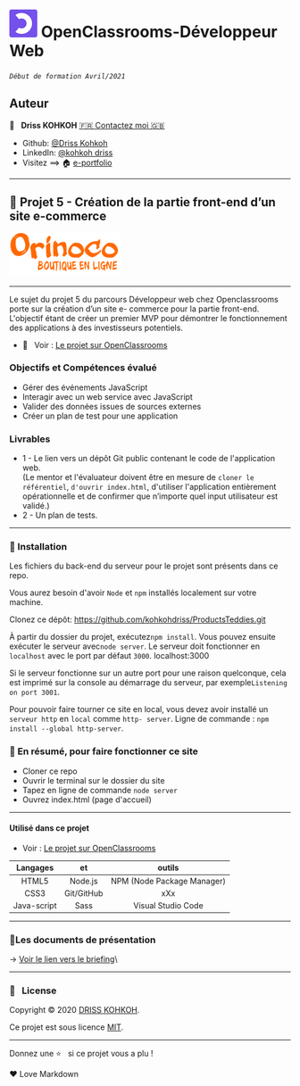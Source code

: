 # ![left 100%](https://raw.githubusercontent.com/kohkohdriss/archive/main/images/Logo_OpenClassrooms.png) OpenClassrooms-Développeur Web

_`Début de formation Avril/2021`_

## Auteur

👤 &nbsp; **Driss KOHKOH** [🇫🇷 Contactez moi 🇬🇧](<kohkoh.driss@gmail.com>)

* Github: [@Driss Kohkoh](https://github.com/kohkohdriss)
* LinkedIn: [@kohkoh driss](https://www.linkedin.com/in/driss-kohkoh/)
* Visitez ==> 🏠 [e-portfolio](https://driss-kohkoh.jimdosite.com/)

***

## 📎 Projet 5 - Création de la partie front-end d’un site e-commerce

![left 100%](https://github.com/kohkohdriss/archive/blob/main/images/logo.orinoco.png)
***

Le sujet du projet 5 du parcours Développeur web chez Openclassrooms porte sur la création d’un site e- commerce pour la partie front-end.<br>
L'objectif étant de créer un premier MVP pour démontrer le fonctionnement des applications à des investisseurs potentiels.

* 👀  &nbsp; Voir : [Le projet sur OpenClassrooms](https://openclassrooms.com/fr/projects/676/assignment "Cliquez pour voir le projet")

### Objectifs et Compétences évalué

* Gérer des événements JavaScript
* Interagir avec un web service avec JavaScript
* Valider des données issues de sources externes
* Créer un plan de test pour une application

### Livrables

* 1 -  Le lien vers un dépôt Git public contenant le code de l'application web.
<br>(Le mentor et l'évaluateur doivent être en mesure de `cloner le référentiel`, `d'ouvrir index.html`, d'utiliser l'application entièrement opérationnelle et de confirmer que n’importe quel input utilisateur est validé.)
* 2 - Un plan de tests.

***

### 🔨 Installation

Les fichiers du back-end du serveur pour le projet sont présents dans ce repo.

Vous aurez besoin d'avoir `Node` et `npm` installés localement sur votre machine.

Clonez ce dépôt: https://github.com/kohkohdriss/ProductsTeddies.git

À partir du dossier du projet, exécutez`npm install`.
Vous pouvez ensuite exécuter le serveur avec`node server`.
Le serveur doit fonctionner en `localhost` avec le port par défaut `3000`.
localhost:3000

Si le serveur fonctionne sur un autre port pour une raison quelconque, cela est imprimé sur la console au démarrage du serveur, par exemple`Listening on port 3001`.

Pour pouvoir faire tourner ce site en local, vous devez avoir installé un `serveur http` en `local` comme `http- server`.
Ligne de commande : `npm install --global http-server`.

### 🔨 En résumé, pour faire fonctionner ce site

* Cloner ce repo
* Ouvrir le terminal sur le dossier du site
* Tapez en ligne de commande `node server`
* Ouvrez index.html (page d'accueil)

***

#### Utilisé dans ce projet

* Voir : [Le projet sur OpenClassrooms](https://openclassrooms.com/fr/paths/185/projects/675/assignment "Cliquez pour voir le projet")

| Langages       | et                    | outils     |
| :-------------: |:-------------:        | :-----:    |
| HTML5           | Node.js              | NPM (Node Package Manager) |
| CSS3            | Git/GitHub                   | xXx |
| Java-script              | Sass |  Visual Studio Code    |

***

### 🚦Les documents de présentation

→ [Voir le lien vers le briefing](https://s3.eu-west-1.amazonaws.com/course.oc-static.com/projects/DWJ_FR_P5/Dev+Web+P5+scenario+29+Sept+2021.pdf)\


***

### 📝 &nbsp; License

Copyright © 2020 [DRISS KOHKOH](https://github.com/kohkohdriss).

Ce projet est sous licence [MIT](orinoco/LICENCE).

[Voir mon travail]: <InsertUrl>

[Template]: <InsertUrl>

[Git project]: https://github.com/kohkohdriss/ProductsTeddies.git

***

Donnez une ⭐️ &nbsp; si ce projet vous a plu !

<p>&hearts; Love Markdown<p>
